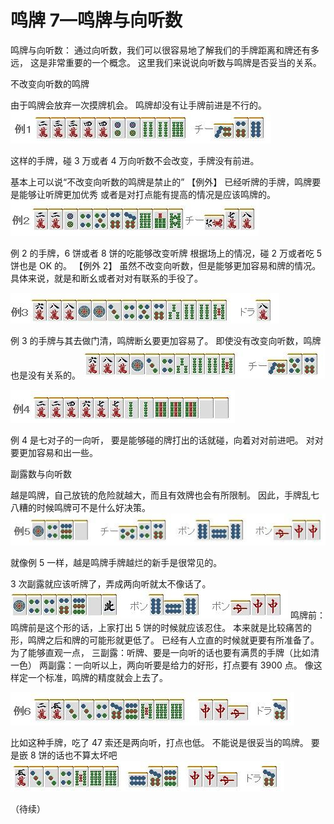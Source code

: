# 鸣牌 7—鸣牌与向听数

鸣牌与向听数：
通过向听数，我们可以很容易地了解我们的手牌距离和牌还有多远， 这是非常重要的一个概念。 这里我们来说说向听数与鸣牌是否妥当的关系。

 不改变向听数的鸣牌

 由于鸣牌会放弃一次摸牌机会。 鸣牌却没有让手牌前进是不行的。
![image](./output/image_page147_12.png)

这样的手牌，碰 3 万或者 4 万向听数不会改变，手牌没有前进。

基本上可以说“不改变向听数的鸣牌是禁止的”  【例外】 已经听牌的手牌，鸣牌要是能够让听牌更加优秀 或者是对打点能有提高的情况是应该鸣牌的。
![image](./output/image_page148_13.png)

例 2 的手牌，6 饼或者 8 饼的吃能够改变听牌 根据场上的情况，碰 2 万或者吃 5 饼也是 OK 的。  【例外 2】 虽然不改变向听数，但是能够更加容易和牌的情况。 具体来说，就是和断幺或者对对有联系的手役了。

![image](./output/image_page148_14.png)

例 3 的手牌与其去做门清，鸣牌断幺要更加容易了。 即使没有改变向听数，鸣牌也是没有关系的。
![image](./output/image_page148_15.png)

![image](./output/image_page148_16.png)

例 4 是七对子的一向听， 要是能够碰的牌打出的话就碰，向着对对前进吧。 对对要更加容易和出一些。

 副露数与向听数

 越是鸣牌，自己放铳的危险就越大，而且有效牌也会有所限制。 因此，手牌乱七八糟的时候鸣牌可不是什么好决策。
![image](./output/image_page148_17.png)

就像例 5 一样，越是鸣牌手牌越烂的新手是很常见的。

3 次副露就应该听牌了，弄成两向听就太不像话了。
![image](./output/image_page149_15.png)
鸣牌前：
 鸣牌前是这个形的话，上家打出 5 饼的时候就应该忍住。 本来就是比较痛苦的形，鸣牌之后和牌的可能形就更低了。 已经有人立直的时候就更要有所准备了。  为了能够直观一点，  三副露：听牌、要是一向听的话也要有满贯的手牌（比如清一色） 两副露：一向听以上，两向听要是给力的好形，打点要有 3900 点。  像这样定一个标准，鸣牌的精度就会上去了。

![image](./output/image_page149_16.png)

比如这种手牌，吃了 47 索还是两向听，打点也低。 不能说是很妥当的鸣牌。  要是嵌 8 饼的话也不算太坏吧
![image](./output/image_page149_17.png)

  （待续）